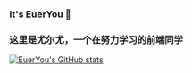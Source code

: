 ### It's EuerYou 👋
### 这里是尤尔尤，一个在努力学习的前端同学
<!--
**EuerYou/EuerYou** is a ✨ _special_ ✨ repository because its `README.md` (this file) appears on your GitHub profile.

Here are some ideas to get you started:

- 🔭 I’m currently working on ...
- 🌱 I’m currently learning ...
- 👯 I’m looking to collaborate on ...
- 🤔 I’m looking for help with ...
- 💬 Ask me about ...
- 📫 How to reach me: ...
- 😄 Pronouns: ...
- ⚡ Fun fact: ...
-->

[![EuerYou's GitHub stats](https://github-readme-stats.vercel.app/api?username=EuerYou&count_private=true&show_icons=true@bg_color=383e4a)](https://github.com/anuraghazra/github-readme-stats)

